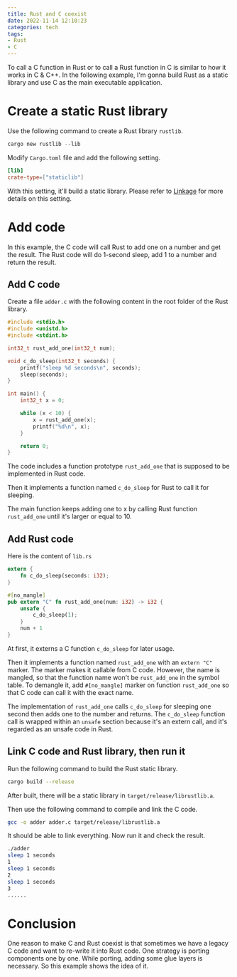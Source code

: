 ```yaml
---
title: Rust and C coexist
date: 2022-11-14 12:10:23
categories: tech
tags:
- Rust
- C
---
```


To call a C function in Rust or to call a Rust function in C is similar to how it works in C & C++. In the following example, I'm gonna build Rust as a static library and use C as the main executable application.

<!-- more -->

# Create a static Rust library

Use the following command to create a Rust library `rustlib`.

```Rust
cargo new rustlib --lib
```

Modify `Cargo.toml` file and add the following setting.

```Toml
[lib]
crate-type=["staticlib"]
```

With this setting, it'll build a static library. Please refer to [Linkage](https://doc.rust-lang.org/reference/linkage.html) for more details on this setting.

# Add code

In this example, the C code will call Rust to add one on a number and get the result. The Rust code will do 1-second sleep, add 1 to a number and return the result.

## Add C code

Create a file `adder.c` with the following content in the root folder of the Rust library.

```C
#include <stdio.h>
#include <unistd.h>
#include <stdint.h>

int32_t rust_add_one(int32_t num);

void c_do_sleep(int32_t seconds) {
    printf("sleep %d seconds\n", seconds);
    sleep(seconds);
}

int main() {
    int32_t x = 0;

    while (x < 10) {
        x = rust_add_one(x);
        printf("%d\n", x);
    }

    return 0;
}
```

The code includes a function prototype `rust_add_one` that is supposed to be implemented in Rust code.

Then it implements a function named `c_do_sleep` for Rust to call it for sleeping.

The main function keeps adding one to x by calling Rust function `rust_add_one` until it's larger or equal to 10.

## Add Rust code

Here is the content of `lib.rs`

```Rust
extern {
    fn c_do_sleep(seconds: i32);
}

#[no_mangle]
pub extern "C" fn rust_add_one(num: i32) -> i32 {
    unsafe {
        c_do_sleep(1);
    }
    num + 1
}
```

At first, it externs a C function `c_do_sleep` for later usage.

Then it implements a function named `rust_add_one` with an `extern "C"` marker. The marker makes it callable from C code. However, the name is mangled, so that the function name won't be `rust_add_one` in the symbol table. To demangle it, add `#[no_mangle]` marker on function `rust_add_one` so that C code can call it with the exact name.

The implementation of `rust_add_one` calls `c_do_sleep` for sleeping one second then adds one to the number and returns. The `c_do_sleep` function call is wrapped within an `unsafe` section because it's an extern call, and it's regarded as an unsafe code in Rust.

## Link C code and Rust library, then run it

Run the following command to build the Rust static library.

```Bash
cargo build --release
```

After built, there will be a static library in `target/release/librustlib.a`.

Then use the following command to compile and link the C code.

```Bash
gcc -o adder adder.c target/release/librustlib.a
```

It should be able to link everything. Now run it and check the result.

```Bash
./adder
sleep 1 seconds
1
sleep 1 seconds
2
sleep 1 seconds
3
......
```

# Conclusion

One reason to make C and Rust coexist is that sometimes we have a legacy C code and want to re-write it into Rust code. One strategy is porting components one by one. While porting, adding some glue layers is necessary. So this example shows the idea of it.
